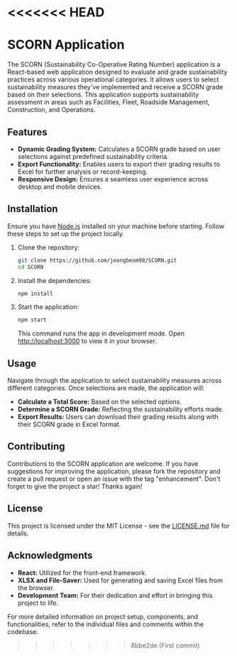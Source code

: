 <<<<<<< HEAD
=======
# SCORN Application

The SCORN (Sustainability Co-Operative Rating Number) application is a React-based web application designed to evaluate and grade sustainability practices across various operational categories. It allows users to select sustainability measures they've implemented and receive a SCORN grade based on their selections. This application supports sustainability assessment in areas such as Facilities, Fleet, Roadside Management, Construction, and Operations.

## Features

- **Dynamic Grading System:** Calculates a SCORN grade based on user selections against predefined sustainability criteria.
- **Export Functionality:** Enables users to export their grading results to Excel for further analysis or record-keeping.
- **Responsive Design:** Ensures a seamless user experience across desktop and mobile devices.

## Installation

Ensure you have [Node.js](https://nodejs.org/) installed on your machine before starting. Follow these steps to set up the project locally.

1. Clone the repository:
   ```sh
   git clone https://github.com/jeongbeom98/SCORN.git
   cd SCORN
   ```

2. Install the dependencies:
   ```sh
   npm install
   ```

3. Start the application:
   ```sh
   npm start
   ```
   This command runs the app in development mode. Open [http://localhost:3000](http://localhost:3000) to view it in your browser.

## Usage

Navigate through the application to select sustainability measures across different categories. Once selections are made, the application will:

- **Calculate a Total Score:** Based on the selected options.
- **Determine a SCORN Grade:** Reflecting the sustainability efforts made.
- **Export Results:** Users can download their grading results along with their SCORN grade in Excel format.

## Contributing

Contributions to the SCORN application are welcome. If you have suggestions for improving the application, please fork the repository and create a pull request or open an issue with the tag "enhancement". Don't forget to give the project a star! Thanks again!

## License

This project is licensed under the MIT License - see the [LICENSE.md](LICENSE) file for details.

## Acknowledgments

- **React:** Utilized for the front-end framework.
- **XLSX and File-Saver:** Used for generating and saving Excel files from the browser.
- **Development Team:** For their dedication and effort in bringing this project to life.

For more detailed information on project setup, components, and functionalities, refer to the individual files and comments within the codebase.
>>>>>>> 8bbe2de (First commit)
